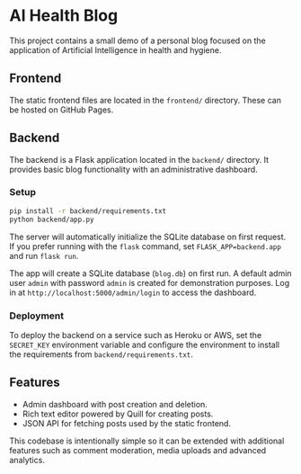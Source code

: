 # AI Health Blog

This project contains a small demo of a personal blog focused on the application of Artificial Intelligence in health and hygiene.

## Frontend

The static frontend files are located in the `frontend/` directory. These can be hosted on GitHub Pages.

## Backend

The backend is a Flask application located in the `backend/` directory. It provides basic blog functionality with an administrative dashboard.

### Setup

```bash
pip install -r backend/requirements.txt
python backend/app.py
```

The server will automatically initialize the SQLite database on first request. 
If you prefer running with the `flask` command, set `FLASK_APP=backend.app` and 
run `flask run`.

The app will create a SQLite database (`blog.db`) on first run. A default admin user `admin` with password `admin` is created for demonstration purposes.
Log in at `http://localhost:5000/admin/login` to access the dashboard.

### Deployment

To deploy the backend on a service such as Heroku or AWS, set the `SECRET_KEY` environment variable and configure the environment to install the requirements from `backend/requirements.txt`.

## Features

- Admin dashboard with post creation and deletion.
- Rich text editor powered by Quill for creating posts.
- JSON API for fetching posts used by the static frontend.

This codebase is intentionally simple so it can be extended with additional features such as comment moderation, media uploads and advanced analytics.
